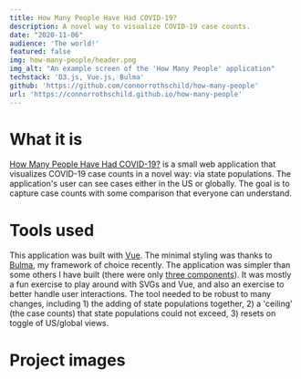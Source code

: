 ```yaml
---
title: How Many People Have Had COVID-19?
description: A novel way to visualize COVID-19 case counts.
date: "2020-11-06"
audience: 'The world!'
featured: false
img: how-many-people/header.png
img_alt: "An example screen of the 'How Many People' application"
techstack: 'D3.js, Vue.js, Bulma'
github: 'https://github.com/connorrothschild/how-many-people'
url: 'https://connorrothschild.github.io/how-many-people'
---
```


[<InlineImage :clickable=false src="projects/how-many-people/header.png" alt="Header"></InlineImage>](https://connorrothschild.github.io/how-many-people)

# What it is

[How Many People Have Had COVID-19?](https://connorrothschild.github.io/how-many-people) is a small web application that visualizes COVID-19 case counts in a novel way: via state populations. The application's user can see cases either in the US or globally. The goal is to capture case counts with some comparison that everyone can understand.

# Tools used

This application was built with [Vue](https://vuejs.org/). The minimal styling was thanks to [Bulma](https://bulma.io/), my framework of choice recently. The application was simpler than some others I have built (there were only [three components](https://github.com/connorrothschild/how-many-people/tree/master/src/components)). It was mostly a fun exercise to play around with SVGs and Vue, and also an exercise to better handle user interactions. The tool needed to be robust to many changes, including 1) the adding of state populations together, 2) a 'ceiling' (the case counts) that state populations could not exceed, 3) resets on toggle of US/global views. 

# Project images

<ProjectImage src="projects/how-many-people/mac-1.png" alt=""></ProjectImage>
<ProjectImage src="projects/how-many-people/mac-2.png" alt=""></ProjectImage>

<ProjectImage src="projects/how-many-people/phone-1.png" alt="" width="48%"></ProjectImage>
<ProjectImage src="projects/how-many-people/phone-2.png" alt="" width="48%"></ProjectImage>

